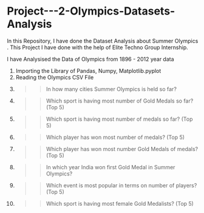 # Project---2-Olympics-Datasets-Analysis
In this Repository, I have done the Dataset Analysis about Summer Olympics . This Project I have done with the help of Elite Techno Group Internship.

I have Analysised the Data of Olympics from 1896 - 2012 year data
1. Importing the Library of Pandas, Numpy, Matplotlib.pyplot
2. Reading the Olympics CSV File
3. >> In how many cities Summer Olympics is held so far?
4. >> Which sport is having most number of Gold Medals so far? (Top 5)
5. >> Which sport is having most number of medals so far? (Top 5)
6. >> Which player has won most number of medals? (Top 5)
7. >> Which player has won most number Gold Medals of medals? (Top 5)
8. >> In which year India won first Gold Medal in Summer Olympics?
9. >> Which event is most popular in terms on number of players? (Top 5)
10. >> Which sport is having most female Gold Medalists? (Top 5)
